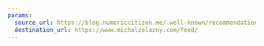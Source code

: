 ```yaml
---
params:
  source_url: https://blog.numericcitizen.me/.well-known/recommendations.opml
  destination_url: https://www.michalzelazny.com/feed/
---
```

